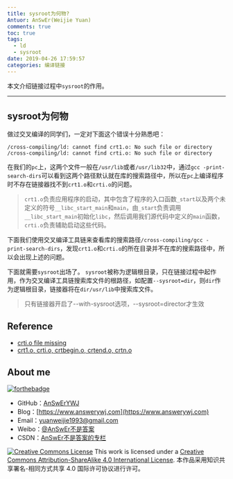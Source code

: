 ```yaml
---
title: sysroot为何物?
Antuor: AnSwEr(Weijie Yuan)
comments: true
toc: true
tags:
  - ld
  - sysroot
date: 2019-04-26 17:59:57
categories: 编译链接
---
```


本文介绍链接过程中`sysroot`的作用。

-----

<!--more-->

## sysroot为何物
做过交叉编译的同学们，一定对下面这个错误十分熟悉吧：
```
/cross-compiling/ld: cannot find crt1.o: No such file or directory
/cross-compiling/ld: cannot find crti.o: No such file or directory
```
在我们的`pc`上，这两个文件一般在`/usr/lib`或者`/usr/lib32`中，通过`gcc -print-search-dirs`可以看到这两个路径默认就在库的搜索路径中，所以在`pc`上编译程序时不存在链接器找不到`crt1.o`和`crti.o`的问题。
> `crt1.o`负责应用程序的启动，其中包含了程序的入口函数`_start`以及两个未定义的符号`__libc_start_main`和`main`，由`_start`负责调用`__libc_start_main`初始化`libc`，然后调用我们源代码中定义的`main`函数，`crti.o`负责辅助启动这些代码。

下面我们使用交叉编译工具链来查看库的搜索路径`/cross-compiling/gcc -print-search-dirs`，发现`crt1.o`和`crti.o`的所在目录并不在库的搜索路径中，所以会出现上述的问题。

下面就需要`sysroot`出场了。
`sysroot`被称为逻辑根目录，只在链接过程中起作用，作为交叉编译工具链搜索库文件的根路径，如配置`--sysroot=dir`，则`dir`作为逻辑根目录，链接器将在`dir/usr/lib`中搜索库文件。

> 只有链接器开启了--with-sysroot选项，--sysroot=director才生效


## Reference
- [crti.o file missing](https://stackoverflow.com/questions/91576/crti-o-file-missing)
- [crt1.o, crti.o, crtbegin.o, crtend.o, crtn.o](https://blog.csdn.net/farmwang/article/details/73195951)

## About me
[![forthebadge](http://forthebadge.com/images/badges/ages-20-30.svg)](http://forthebadge.com)
- GitHub：[AnSwErYWJ](https://github.com/AnSwErYWJ)
- Blog：[https://www.answerywj.com](https://www.answerywj.com)
- Email：[yuanweijie1993@gmail.com](https://mail.google.com)
- Weibo：[@AnSwEr不是答案](https://weibo.com/1783591593)
- CSDN：[AnSwEr不是答案的专栏](https://blog.csdn.net/u011192270)

<a rel="license" href="http://creativecommons.org/licenses/by-sa/4.0/"><img alt="Creative Commons License" style="border-width:0" src="https://i.creativecommons.org/l/by-sa/4.0/88x31.png" /></a> This work is licensed under a <a rel="license" href="http://creativecommons.org/licenses/by-sa/4.0/">Creative Commons Attribution-ShareAlike 4.0 International License</a>.
本作品采用知识共享署名-相同方式共享 4.0 国际许可协议进行许可。